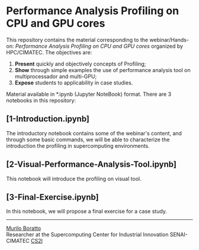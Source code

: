 # Performance Analysis Profiling on CPU and GPU cores <br/>

This repository contains the material corresponding to the webinar/Hands-on: _Performance Analysis Profiling on CPU and GPU cores_ organized by HPC/CIMATEC. The objectives are:

1. **Present** quickly and objectively concepts of Profiling;
2. **Show** through simple examples the use of performance analysis tool on multiprocessador and multi-GPU;
3. **Expose** students to applicability in case studies.

Material available in \*.ipynb (Jupyter NoteBook) format. There are 3 notebooks in this repository:

## [1-Introduction.ipynb]
The introductory notebook contains some of the webinar's content, and through some basic commands, we will be able to characterize the introduction the profiling in supercomputing environments.

## [2-Visual-Performance-Analysis-Tool.ipynb]
This notebook will introduce the profiling on visual tool.

## [3-Final-Exercise.ipynb]
In this notebook, we will propose a final exercise for a case study.

---

[Murilo Boratto](http://lattes.cnpq.br/9222855062709254) <br/>
Researcher at the Supercomputing Center for Industrial Innovation SENAI-CIMATEC [CS2I](http://www.senaicimatec.com.br/) <br/>
